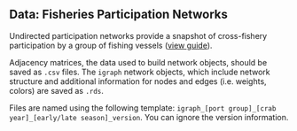 ## Data: Fisheries Participation Networks

Undirected participation networks provide a snapshot of cross-fishery participation by a group of fishing vessels ([view guide](https://github.com/mfisher5/ParticipationNetworks/blob/master/doc/Guide_To_Undirected_Networks.md)).

Adjacency matrices, the data used to build network objects, should be saved as `.csv` files. The `igraph` network objects, which include network structure and additional information for nodes and edges (i.e. weights, colors) are saved as `.rds`.

Files are named using the following template: `igraph_[port group]_[crab year]_[early/late season]_version`. You can ignore the version information.
